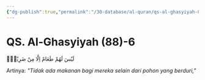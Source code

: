 ```yaml
---
{"dg-publish":true,"permalink":"/30-database/al-quran/qs-al-ghasyiyah-88-6/"}
---
```



# QS. Al-Ghasyiyah (88)-6
لَيْسَ لَهُمْ طَعَامٌ اِلَّا مِنْ ضَرِيْعٍۙ

Artinya: *"Tidak ada makanan bagi mereka selain dari pohon yang berduri,"*
